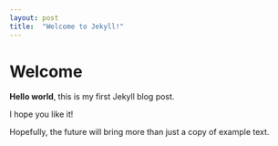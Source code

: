 ```yaml
---
layout: post
title:  "Welcome to Jekyll!"
---
```


# Welcome

**Hello world**, this is my first Jekyll blog post.

I hope you like it!

Hopefully, the future will bring more than just a copy of example text.
